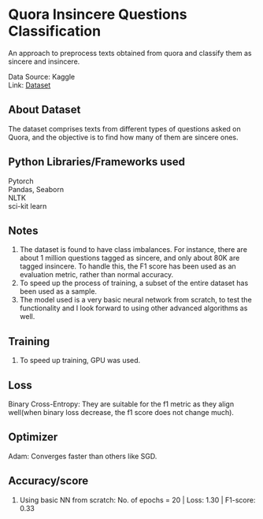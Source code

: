 # Quora Insincere Questions Classification   
An approach to preprocess texts obtained from quora and classify them as sincere and insincere.  
  
Data Source: Kaggle  
Link: [Dataset](https://www.kaggle.com/competitions/quora-insincere-questions-classification)

## About Dataset  
The dataset comprises texts from different types of questions asked on Quora, and the objective is to find how many of them are sincere ones.  

## Python Libraries/Frameworks used  
Pytorch  
Pandas, Seaborn  
NLTK  
sci-kit learn  

## Notes  
1. The dataset is found to have class imbalances. For instance, there are about 1 million questions tagged as sincere, and only about 80K are tagged insincere. To handle this, the F1 score has been used as an evaluation metric, rather than normal accuracy.
2. To speed up the process of training, a subset of the entire dataset has been used as a sample.  
3. The model used is a very basic neural network from scratch, to test the functionality and I look forward to using other advanced algorithms as well.

## Training  
1. To speed up training, GPU was used.

## Loss  
Binary Cross-Entropy: They are suitable for the f1 metric as they align well(when binary loss decrease, the f1 score does not change much).  

## Optimizer  
Adam: Converges faster than others like SGD.

## Accuracy/score  
1. Using basic NN from scratch:
   No. of epochs = 20 | 
   Loss: 1.30 | 
   F1-score: 0.33 







